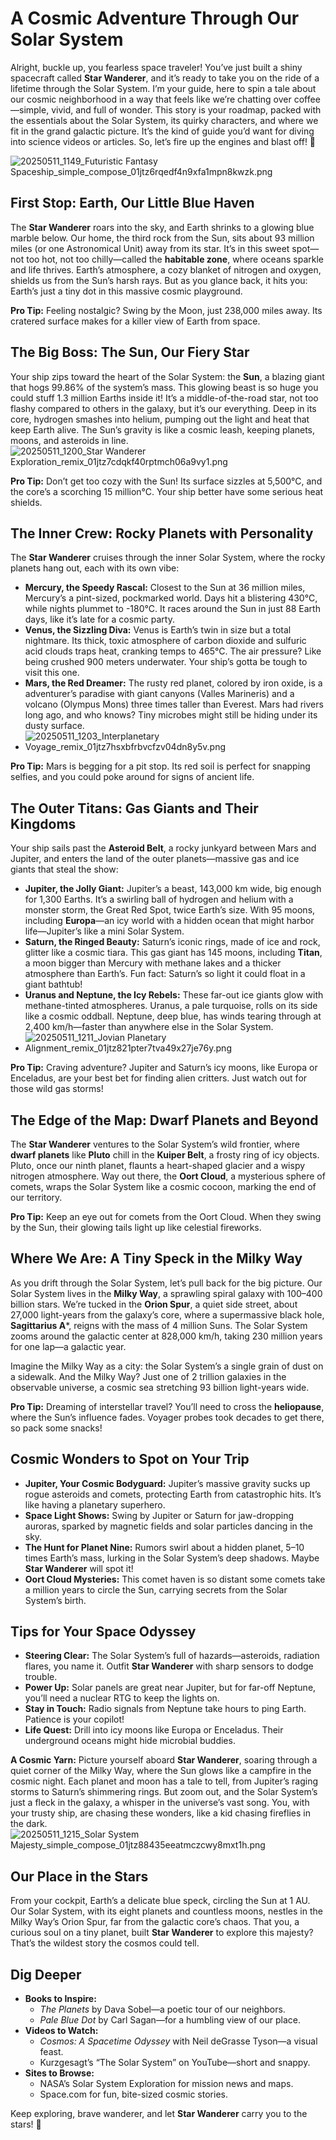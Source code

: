 # A Cosmic Adventure Through Our Solar System

Alright, buckle up, you fearless space traveler! You’ve just built a shiny spacecraft called **Star Wanderer**, and it’s ready to take you on the ride of a lifetime through the Solar System. I’m your guide, here to spin a tale about our cosmic neighborhood in a way that feels like we’re chatting over coffee—simple, vivid, and full of wonder. This story is your roadmap, packed with the essentials about the Solar System, its quirky characters, and where we fit in the grand galactic picture. It’s the kind of guide you’d want for diving into science videos or articles. So, let’s fire up the engines and blast off! 🚀

![20250511_1149_Futuristic Fantasy Spaceship_simple_compose_01jtz6rqedf4n9xfa1mpn8kwzk.png](https://github.com/rootrager/solar-system-analysis/blob/main/20250511_1156_Futuristic%20Spaceship%20Launch_remix_01jtz75b71eg3b2pw2embk8brp.png)
## First Stop: Earth, Our Little Blue Haven

The **Star Wanderer** roars into the sky, and Earth shrinks to a glowing blue marble below. Our home, the third rock from the Sun, sits about 93 million miles (or one Astronomical Unit) away from its star. It’s in this sweet spot—not too hot, not too chilly—called the **habitable zone**, where oceans sparkle and life thrives. Earth’s atmosphere, a cozy blanket of nitrogen and oxygen, shields us from the Sun’s harsh rays. But as you glance back, it hits you: Earth’s just a tiny dot in this massive cosmic playground.

**Pro Tip:** Feeling nostalgic? Swing by the Moon, just 238,000 miles away. Its cratered surface makes for a killer view of Earth from space.

## The Big Boss: The Sun, Our Fiery Star

Your ship zips toward the heart of the Solar System: the **Sun**, a blazing giant that hogs 99.86% of the system’s mass. This glowing beast is so huge you could stuff 1.3 million Earths inside it! It’s a middle-of-the-road star, not too flashy compared to others in the galaxy, but it’s our everything. Deep in its core, hydrogen smashes into helium, pumping out the light and heat that keep Earth alive. The Sun’s gravity is like a cosmic leash, keeping planets, moons, and asteroids in line.
![20250511_1200_Star Wanderer Exploration_remix_01jtz7cdqkf40rptmch06a9vy1.png](https://github.com/rootrager/solar-system-analysis/blob/main/20250511_1200_Star%20Wanderer%20Exploration_remix_01jtz7cdqkf40rptmch06a9vy1.png)

**Pro Tip:** Don’t get too cozy with the Sun! Its surface sizzles at 5,500°C, and the core’s a scorching 15 million°C. Your ship better have some serious heat shields.

## The Inner Crew: Rocky Planets with Personality

The **Star Wanderer** cruises through the inner Solar System, where the rocky planets hang out, each with its own vibe:

- **Mercury, the Speedy Rascal:** Closest to the Sun at 36 million miles, Mercury’s a pint-sized, pockmarked world. Days hit a blistering 430°C, while nights plummet to -180°C. It races around the Sun in just 88 Earth days, like it’s late for a cosmic party.
- **Venus, the Sizzling Diva:** Venus is Earth’s twin in size but a total nightmare. Its thick, toxic atmosphere of carbon dioxide and sulfuric acid clouds traps heat, cranking temps to 465°C. The air pressure? Like being crushed 900 meters underwater. Your ship’s gotta be tough to visit this one.
- **Mars, the Red Dreamer:** The rusty red planet, colored by iron oxide, is a adventurer’s paradise with giant canyons (Valles Marineris) and a volcano (Olympus Mons) three times taller than Everest. Mars had rivers long ago, and who knows? Tiny microbes might still be hiding under its dusty surface.
- ![20250511_1203_Interplanetary Voyage_remix_01jtz7hsxbfrbvcfzv04dn8y5v.png](https://github.com/rootrager/solar-system-analysis/blob/main/20250511_1203_Interplanetary%20Voyage_remix_01jtz7hsxbfrbvcfzv04dn8y5v.png)

**Pro Tip:** Mars is begging for a pit stop. Its red soil is perfect for snapping selfies, and you could poke around for signs of ancient life.

## The Outer Titans: Gas Giants and Their Kingdoms

Your ship sails past the **Asteroid Belt**, a rocky junkyard between Mars and Jupiter, and enters the land of the outer planets—massive gas and ice giants that steal the show:

- **Jupiter, the Jolly Giant:** Jupiter’s a beast, 143,000 km wide, big enough for 1,300 Earths. It’s a swirling ball of hydrogen and helium with a monster storm, the Great Red Spot, twice Earth’s size. With 95 moons, including **Europa**—an icy world with a hidden ocean that might harbor life—Jupiter’s like a mini Solar System.
- **Saturn, the Ringed Beauty:** Saturn’s iconic rings, made of ice and rock, glitter like a cosmic tiara. This gas giant has 145 moons, including **Titan**, a moon bigger than Mercury with methane lakes and a thicker atmosphere than Earth’s. Fun fact: Saturn’s so light it could float in a giant bathtub!
- **Uranus and Neptune, the Icy Rebels:** These far-out ice giants glow with methane-tinted atmospheres. Uranus, a pale turquoise, rolls on its side like a cosmic oddball. Neptune, deep blue, has winds tearing through at 2,400 km/h—faster than anywhere else in the Solar System.
- ![20250511_1211_Jovian Planetary Alignment_remix_01jtz821pter7tva49x27je76y.png](https://github.com/rootrager/solar-system-analysis/blob/main/20250511_1211_Jovian%20Planetary%20Alignment_remix_01jtz821pter7tva49x27je76y.png)

**Pro Tip:** Craving adventure? Jupiter and Saturn’s icy moons, like Europa or Enceladus, are your best bet for finding alien critters. Just watch out for those wild gas storms!

## The Edge of the Map: Dwarf Planets and Beyond

The **Star Wanderer** ventures to the Solar System’s wild frontier, where **dwarf planets** like **Pluto** chill in the **Kuiper Belt**, a frosty ring of icy objects. Pluto, once our ninth planet, flaunts a heart-shaped glacier and a wispy nitrogen atmosphere. Way out there, the **Oort Cloud**, a mysterious sphere of comets, wraps the Solar System like a cosmic cocoon, marking the end of our territory.

**Pro Tip:** Keep an eye out for comets from the Oort Cloud. When they swing by the Sun, their glowing tails light up like celestial fireworks.

## Where We Are: A Tiny Speck in the Milky Way

As you drift through the Solar System, let’s pull back for the big picture. Our Solar System lives in the **Milky Way**, a sprawling spiral galaxy with 100–400 billion stars. We’re tucked in the **Orion Spur**, a quiet side street, about 27,000 light-years from the galaxy’s core, where a supermassive black hole, **Sagittarius A***, reigns with the mass of 4 million Suns. The Solar System zooms around the galactic center at 828,000 km/h, taking 230 million years for one lap—a galactic year.

Imagine the Milky Way as a city: the Solar System’s a single grain of dust on a sidewalk. And the Milky Way? Just one of 2 trillion galaxies in the observable universe, a cosmic sea stretching 93 billion light-years wide.

**Pro Tip:** Dreaming of interstellar travel? You’ll need to cross the **heliopause**, where the Sun’s influence fades. Voyager probes took decades to get there, so pack some snacks!

## Cosmic Wonders to Spot on Your Trip

- **Jupiter, Your Cosmic Bodyguard:** Jupiter’s massive gravity sucks up rogue asteroids and comets, protecting Earth from catastrophic hits. It’s like having a planetary superhero.
- **Space Light Shows:** Swing by Jupiter or Saturn for jaw-dropping auroras, sparked by magnetic fields and solar particles dancing in the sky.
- **The Hunt for Planet Nine:** Rumors swirl about a hidden planet, 5–10 times Earth’s mass, lurking in the Solar System’s deep shadows. Maybe **Star Wanderer** will spot it!
- **Oort Cloud Mysteries:** This comet haven is so distant some comets take a million years to circle the Sun, carrying secrets from the Solar System’s birth.

## Tips for Your Space Odyssey

- **Steering Clear:** The Solar System’s full of hazards—asteroids, radiation flares, you name it. Outfit **Star Wanderer** with sharp sensors to dodge trouble.
- **Power Up:** Solar panels are great near Jupiter, but for far-off Neptune, you’ll need a nuclear RTG to keep the lights on.
- **Stay in Touch:** Radio signals from Neptune take hours to ping Earth. Patience is your copilot!
- **Life Quest:** Drill into icy moons like Europa or Enceladus. Their underground oceans might hide microbial buddies.

**A Cosmic Yarn:** Picture yourself aboard **Star Wanderer**, soaring through a quiet corner of the Milky Way, where the Sun glows like a campfire in the cosmic night. Each planet and moon has a tale to tell, from Jupiter’s raging storms to Saturn’s shimmering rings. But zoom out, and the Solar System’s just a fleck in the galaxy, a whisper in the universe’s vast song. You, with your trusty ship, are chasing these wonders, like a kid chasing fireflies in the dark.
![20250511_1215_Solar System Majesty_simple_compose_01jtz88435eeatmczcwy8mxt1h.png](https://github.com/rootrager/solar-system-analysis/blob/main/20250511_1215_Solar%20System%20Majesty_simple_compose_01jtz88435eeatmczcwy8mxt1h.png)

## Our Place in the Stars

From your cockpit, Earth’s a delicate blue speck, circling the Sun at 1 AU. Our Solar System, with its eight planets and countless moons, nestles in the Milky Way’s Orion Spur, far from the galactic core’s chaos. That you, a curious soul on a tiny planet, built **Star Wanderer** to explore this majesty? That’s the wildest story the cosmos could tell.

## Dig Deeper

- **Books to Inspire:**
    - _The Planets_ by Dava Sobel—a poetic tour of our neighbors.
    - _Pale Blue Dot_ by Carl Sagan—for a humbling view of our place.
- **Videos to Watch:**
    - _Cosmos: A Spacetime Odyssey_ with Neil deGrasse Tyson—a visual feast.
    - Kurzgesagt’s “The Solar System” on YouTube—short and snappy.
- **Sites to Browse:**
    - NASA’s Solar System Exploration for mission news and maps.
    - Space.com for fun, bite-sized cosmic stories.

Keep exploring, brave wanderer, and let **Star Wanderer** carry you to the stars! 🌠
